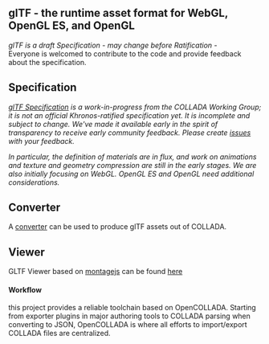 ## glTF - the runtime asset format for WebGL, OpenGL ES, and OpenGL

_glTF is a draft Specification - may change before Ratification -_  
Everyone is welcomed to contribute to the code and provide feedback about the specification. 

## Specification  

_[glTF Specification](https://github.com/KhronosGroup/glTF/blob/master/specification/README.md) is a work-in-progress from the COLLADA Working Group; it is not an official Khronos-ratified specification yet.  It is incomplete and subject to change.  We've made it available early in the spirit of transparency to receive early community feedback.  Please create [issues](https://github.com/KhronosGroup/glTF/issues) with your feedback._

_In particular, the definition of materials are in flux, and work on animations and texture and geometry compression are still in the early stages.  We are also initially focusing on WebGL.  OpenGL ES and OpenGL need additional considerations._

## Converter

A [converter](https://github.com/KhronosGroup/glTF/wiki/converter) can be used to produce glTF assets out of COLLADA.

## Viewer

GLTF Viewer based on [montagejs](https://github.com/montagejs/montage) can be found [here](https://github.com/fabrobinet/glTF-webgl-viewer)

#### Workflow

this project provides a reliable toolchain based on OpenCOLLADA.
Starting from exporter plugins in major authoring tools to COLLADA parsing when converting to JSON, 
OpenCOLLADA is where all efforts to import/export COLLADA files are centralized.
